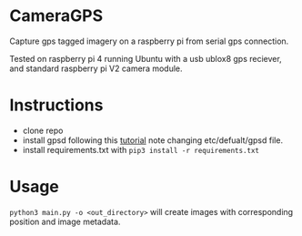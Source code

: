 # CameraGPS
Capture gps tagged imagery on a raspberry pi from serial gps connection.

Tested on raspberry pi 4 running Ubuntu with a usb ublox8 gps reciever, and standard raspberry pi V2 camera module. 

# Instructions
- clone repo
- install gpsd following this [tutorial](https://raspberrypi.stackexchange.com/questions/113057/how-can-rpi-listen-to-a-gps-module) note changing etc/defualt/gpsd file.
- install requirements.txt with `pip3 install -r requirements.txt`

# Usage
`python3 main.py -o <out_directory>` will create images with corresponding position and image metadata.
